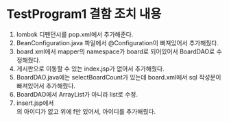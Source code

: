 # TestProgram1 결함 조치 내용

1. lombok 디펜던시를 pop.xml에서 추가해준다.
2. BeanConfiguration.java 파일에서 @Configuration이 빠져있어서 추가해줬다.
3. board.xml에서 mapper의 namespace가 board로 되어있어서 BoardDAO로 수정해줬다.
4. 게시판으로 이동할 수 있는 index.jsp가 없어서 추가해줬다.
5. BoardDAO.java에는 selectBoardCount가 있는데 board.xml에서 sql 작성문이 빠져있어서 추가해줬다.
6. BoardDAO에서 ArrayList가 아니라 list로 수정.
7. insert.jsp에서 <form>의 아이디가 없고 위에 f만 있어서, 아이디를 추가해줬다.
